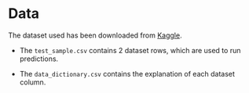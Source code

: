 # Data

The dataset used has been downloaded from [Kaggle](https://www.kaggle.com/datasets/hellbuoy/car-price-prediction).

- The `test_sample.csv` contains 2 dataset rows, which are used to run predictions.

- The `data_dictionary.csv` contains the explanation of each dataset column.
